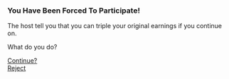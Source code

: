 ### You Have Been Forced To Participate!
   
The host tell you that you can triple your original earnings if you continue on. 
   
What do you do?   
   
[Continue?](maze2-continue.md)   
[Reject](maze2-continue-force.md)